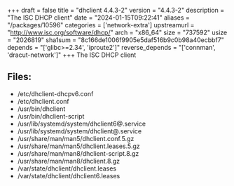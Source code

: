 +++
draft = false
title = "dhclient 4.4.3-2"
version = "4.4.3-2"
description = "The ISC DHCP client"
date = "2024-01-15T09:22:41"
aliases = "/packages/10596"
categories = ['network-extra']
upstreamurl = "http://www.isc.org/software/dhcp/"
arch = "x86_64"
size = "737592"
usize = "2026819"
sha1sum = "8c166de1006f9905e5daf516b9c0b98a40ecbbf7"
depends = "['glibc>=2.34', 'iproute2']"
reverse_depends = "['connman', 'dracut-network']"
+++
The ISC DHCP client

## Files: 
* /etc/dhclient-dhcpv6.conf
* /etc/dhclient.conf
* /usr/bin/dhclient
* /usr/bin/dhclient-script
* /usr/lib/systemd/system/dhclient6@.service
* /usr/lib/systemd/system/dhclient@.service
* /usr/share/man/man5/dhclient.conf.5.gz
* /usr/share/man/man5/dhclient.leases.5.gz
* /usr/share/man/man8/dhclient-script.8.gz
* /usr/share/man/man8/dhclient.8.gz
* /var/state/dhclient/dhclient.leases
* /var/state/dhclient/dhclient6.leases
